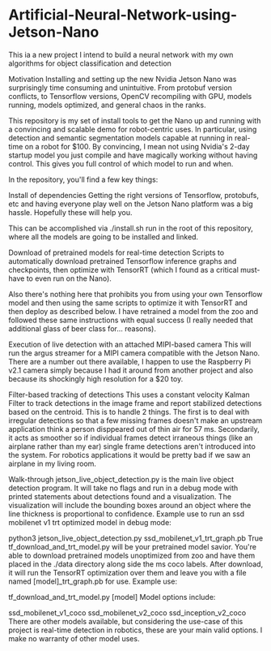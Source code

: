 # Artificial-Neural-Network-using-Jetson-Nano
This ia a new project I intend to build a neural network with my own algorithms for object classification and detection

Motivation
Installing and setting up the new Nvidia Jetson Nano was surprisingly time consuming and unintuitive. From protobuf version conflicts, to Tensorflow versions, OpenCV recompiling with GPU, models running, models optimized, and general chaos in the ranks.

This repository is my set of install tools to get the Nano up and running with a convincing and scalable demo for robot-centric uses. In particular, using detection and semantic segmentation models capable at running in real-time on a robot for $100. By convincing, I mean not using Nvidia's 2-day startup model you just compile and have magically working without having control. This gives you full control of which model to run and when.

In the repository, you'll find a few key things:

Install of dependencies
Getting the right versions of Tensorflow, protobufs, etc and having everyone play well on the Jetson Nano platform was a big hassle. Hopefully these will help you.

This can be accomplished via ./install.sh run in the root of this repository, where all the models are going to be installed and linked.

Download of pretrained models for real-time detection
Scripts to automatically download pretrained Tensorflow inference graphs and checkpoints, then optimize with TensorRT (which I found as a critical must-have to even run on the Nano).

Also there's nothing here that prohibits you from using your own Tensorflow model and then using the same scripts to optimize it with TensorRT and then deploy as described below. I have retrained a model from the zoo and followed these same instructions with equal success (I really needed that additional glass of beer class for... reasons).

Execution of live detection with an attached MIPI-based camera
This will run the argus streamer for a MIPI camera compatible with the Jetson Nano. There are a number out there available, I happen to use the Raspberry Pi v2.1 camera simply because I had it around from another project and also because its shockingly high resolution for a $20 toy.

Filter-based tracking of detections
This uses a constant velocity Kalman Filter to track detections in the image frame and report stabilized detections based on the centroid. This is to handle 2 things. The first is to deal with irregular detections so that a few missing frames doesn't make an upstream application think a person disppeared out of thin air for 57 ms. Secondarily, it acts as smoother so if individual frames detect irraneous things (like an airplane rather than my ear) single frame detections aren't introduced into the system. For robotics applications it would be pretty bad if we saw an airplane in my living room.

Walk-through
jetson_live_object_detection.py is the main live object detection program. It will take no flags and run in a debug mode with printed statements about detections found and a visualization. The visualization will include the bounding boxes around an object where the line thickness is proportional to confidence. Example use to run an ssd mobilenet v1 trt optimized model in debug mode:

python3 jetson_live_object_detection.py ssd_mobilenet_v1_trt_graph.pb True
tf_download_and_trt_model.py will be your pretrained model savior. You're able to download pretrained models unoptimized from zoo and have them placed in the ./data directory along side the ms coco labels. After download, it will run the TensorRT optimization over them and leave you with a file named [model]_trt_graph.pb for use. Example use:

tf_download_and_trt_model.py [model]
Model options include:

ssd_mobilenet_v1_coco
ssd_mobilenet_v2_coco
ssd_inception_v2_coco
There are other models available, but considering the use-case of this project is real-time detection in robotics, these are your main valid options. I make no warranty of other model uses.
